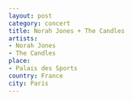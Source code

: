 ```yaml
---
layout: post
category: concert
title: Norah Jones + The Candles
artists: 
- Norah Jones
- The Candles
place: 
- Palais des Sports
country: France
city: Paris
---
```



